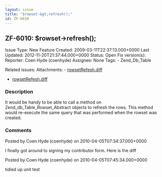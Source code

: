```yaml
---
layout: issue
title: "$rowset-&gt;refresh();"
id: ZF-6010
---
```


ZF-6010: $rowset->refresh();
----------------------------

 Issue Type: New Feature Created: 2009-03-11T22:37:13.000+0000 Last Updated: 2012-11-20T21:37:44.000+0000 Status: Open Fix version(s): 
 Reporter:  Coen Hyde (coenhyde)  Assignee:  None  Tags: - Zend\_Db\_Table
 
 Related issues: 
 Attachments: - [rowsetRefesh.diff](/issues/secure/attachment/12978/rowsetRefesh.diff)
- [rowsetRefesh.diff](/issues/secure/attachment/12977/rowsetRefesh.diff)
 
### Description

It would be handy to be able to call a method on Zend\_db\_Table\_Rowset\_Abstract objects to refresh the rows. This method would re-execute the same query that was performed when the rowset was created.

 

 

### Comments

Posted by Coen Hyde (coenhyde) on 2010-04-05T07:34:37.000+0000

I finally got around to signing my contributor form. Here is the diff

 

 

Posted by Coen Hyde (coenhyde) on 2010-04-05T07:45:34.000+0000

tidied up unit test

 

 